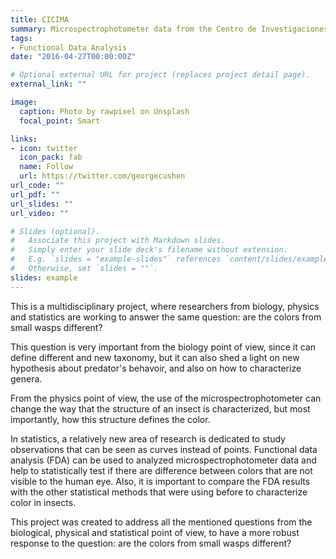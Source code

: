 ```yaml
---
title: CICIMA
summary: Microspectrophotometer data from the Centro de Investigaciones en Ingeniería de Materiales (UCR).
tags:
- Functional Data Analysis
date: "2016-04-27T00:00:00Z"

# Optional external URL for project (replaces project detail page).
external_link: ""

image:
  caption: Photo by rawpixel on Unsplash
  focal_point: Smart

links:
- icon: twitter
  icon_pack: fab
  name: Follow
  url: https://twitter.com/georgecushen
url_code: ""
url_pdf: ""
url_slides: ""
url_video: ""

# Slides (optional).
#   Associate this project with Markdown slides.
#   Simply enter your slide deck's filename without extension.
#   E.g. `slides = "example-slides"` references `content/slides/example-slides.md`.
#   Otherwise, set `slides = ""`.
slides: example
---
```


This is a multidisciplinary project, where researchers from biology, physics and statistics are working to answer the same question: are the colors from small wasps different?

This question is very important from the biology point of view, since it can define different and new taxonomy, but it can also shed a light on new hypothesis about predator's behavoir, and also on how to characterize genera.

From the physics point of view, the use of the microspectrophotometer can change the way that the structure of an insect is characterized, but most importantly, how this structure defines the color.

In statistics, a relatively new area of research is dedicated to study observations that can be seen as curves instead of points. Functional data analysis (FDA) can be used to analyzed microspectrophotometer data and help to statistically test if there are difference between colors that are not visible to the human eye. Also, it is important to compare the FDA results with the other statistical methods that were using before to characterize color in insects. 

This project was created to address all the mentioned questions from the biological, physical and statistical point of view, to have a more robust response to the question: are the colors from small wasps different?
